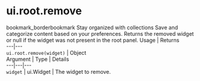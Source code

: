  
#  ui.root.remove
bookmark_borderbookmark Stay organized with collections  Save and categorize content based on your preferences.
Returns the removed widget or null if the widget was not present in the root panel.
Usage | Returns  
---|---  
`ui.root.remove(widget)` | Object  
Argument | Type | Details  
---|---|---  
`widget` | ui.Widget | The widget to remove.  
